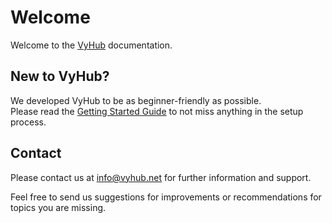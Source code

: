 # Welcome

Welcome to the [VyHub](https://vyhub.net) documentation.

## New to VyHub?

We developed VyHub to be as beginner-friendly as possible.  
Please read the [Getting Started Guide](/getting_started.md "Getting Started") to not miss anything in the setup process.

## Contact

Please contact us at <info@vyhub.net> for further information and support.

Feel free to send us suggestions for improvements or recommendations for topics you are missing.
